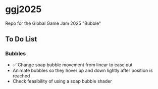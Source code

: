 # ggj2025
Repo for the Global Game Jam 2025 "Bubble"

## To Do List
### Bubbles
- :white_check_mark: ~~Change soap bubble movement from linear to ease out~~
- Animate bubbles so they hover up and down lightly after position is reached
- Check feasibility of using a soap bubble shader
 
